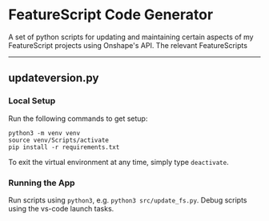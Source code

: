 # FeatureScript Code Generator

A set of python scripts for updating and maintaining certain aspects of my FeatureScript projects using Onshape's API.
The relevant FeatureScripts

---

## updateversion.py


### Local Setup
Run the following commands to get setup:
```
python3 -m venv venv
source venv/Scripts/activate
pip install -r requirements.txt
```

To exit the virtual environment at any time, simply type `deactivate`.

### Running the App

Run scripts using `python3`, e.g. `python3 src/update_fs.py`.
Debug scripts using the vs-code launch tasks.